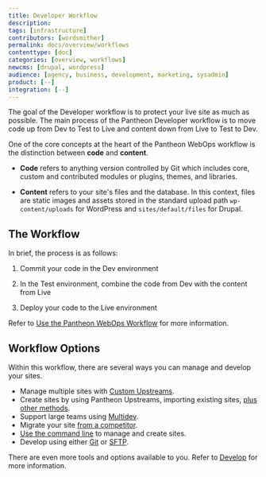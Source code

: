 ```yaml
---
title: Developer Workflow
description: 
tags: [infrastructure]
contributors: [wordsmither]
permalink: docs/overview/workflows
contenttype: [doc]
categories: [overview, workflows]
newcms: [drupal, wordpress]
audience: [agency, business, development, marketing, sysadmin]
product: [--]
integration: [--]
---
```


The goal of the Developer workflow is to protect your live site as much as possible. The main process of the Pantheon Developer workflow is to move code up from Dev to Test to Live and content down from Live to Test to Dev. 

One of the core concepts at the heart of the Pantheon WebOps workflow is the distinction between **code** and **content**.

- **Code** refers to anything version controlled by Git which includes core, custom and contributed modules or plugins, themes, and libraries.

- **Content** refers to your site's files and the database. In this context, files are static images and assets stored in the standard upload path `wp-content/uploads` for WordPress and `sites/default/files` for Drupal.


## The Workflow

In brief, the process is as follows:

1. Commit your code in the Dev environment

1. In the Test environment, combine the code from Dev with the content from Live

1. Deploy your code to the Live environment

Refer to [Use the Pantheon WebOps Workflow](/pantheon-workflow) for more information.

## Workflow Options

Within this workflow, there are several ways you can manage and develop your sites.

- Manage multiple sites with [Custom Upstreams](/guides/custom-upstream).
- Create sites by using Pantheon Upstreams, importing existing sites, [plus other methods](/start-state).
- Support large teams using [Multidev](/guides/multidev).
- Migrate your site [from a competitor](/get-started).
- [Use the command line](/terminus) to manage and create sites.
- Develop using either [Git](/guides/git) or [SFTP](/guides/sftp).

There are even more tools and options available to you.  Refer to [Develop](/develop) for more information.